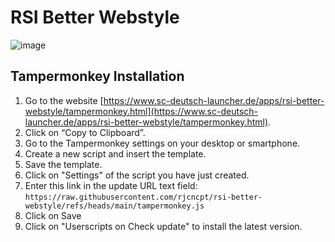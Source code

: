 # RSI Better Webstyle

![image](https://www.sc-deutsch-launcher.de/apps/rsi-better-webstyle/rsi-better-webstyle03.png)

## Tampermonkey Installation
1. Go to the website [https://www.sc-deutsch-launcher.de/apps/rsi-better-webstyle/tampermonkey.html](https://www.sc-deutsch-launcher.de/apps/rsi-better-webstyle/tampermonkey.html).
2. Click on “Copy to Clipboard”.<br>
3. Go to the Tampermonkey settings on your desktop or smartphone.<br>
4. Create a new script and insert the template.<br>
5. Save the template.<br>
6. Click on "Settings" of the script you have just created.<br>
7. Enter this link in the update URL text field:<br>
   ```https://raw.githubusercontent.com/rjcncpt/rsi-better-webstyle/refs/heads/main/tampermonkey.js```
8. Click on Save
9. Click on "Userscripts on Check update" to install the latest version.
